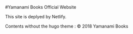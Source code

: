#Yamanami Books Official Website

This site is deplyed by Netlify.

Contents without the hugo theme : © 2018 Yamanami Books

